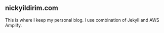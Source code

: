 ## nickyildirim.com

This is where I keep my personal blog. I use combination of Jekyll and AWS Amplify.

